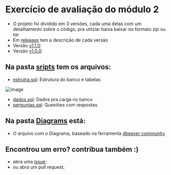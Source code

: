 # Exercício de avaliação do módulo 2

- O projeto foi dividido em 3 versões, cada uma delas com um detalhamento sobre o código, pra utilziar baixa baixar no formato *zip* ou *tar*
- Em [releases](https://github.com/vmaicon/tce-bi-mod2/releases) tem a descrição de cada versão
- Versão [v1.1.0](https://github.com/vmaicon/tce-bi-mod2/releases/tag/v1.1.0): 
- Versão [v1.0.0](https://github.com/vmaicon/tce-bi-mod2/releases/tag/v1.0.0): 
 
## Na pasta [sripts](https://github.com/vmaicon/tce-bi-mod2/tree/main/Scripts) tem os arquivos:
- [estrutra.sql](https://github.com/vmaicon/tce-bi-mod2/blob/main/Scripts/estrutura.sql): Estrutura do banco e tabelas

![image](https://user-images.githubusercontent.com/13096162/117515861-18556100-af5d-11eb-8ca0-3f4e2e701c45.png)


- [dados.sql](https://github.com/vmaicon/tce-bi-mod2/blob/main/Scripts/dados.sql): Dados pra carga no banco
- [perguntas.sql](https://github.com/vmaicon/tce-bi-mod2/blob/main/Scripts/perguntas.sql): Questões com respostas

## Na pasta [Diagrams](https://github.com/vmaicon/tce-bi-mod2/tree/main/Diagrams) está:
- O arquivo com o Diagrama, baseado na ferramenta [dbeaver community](https://dbeaver.io/download/)


## Encontrou um erro? contribua também :)
- abra uma [issue](https://github.com/vmaicon/tce-bi-mod2/issues);
- ou abra um pull request;
